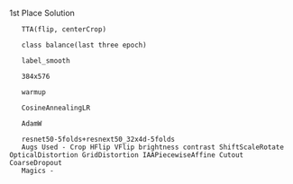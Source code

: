 1st Place Solution

       TTA(flip, centerCrop)

       class balance(last three epoch)

       label_smooth

       384x576

       warmup

       CosineAnnealingLR

       AdamW
        
       resnet50-5folds+resnext50_32x4d-5folds
       Augs Used - Crop HFlip VFlip brightness contrast ShiftScaleRotate OpticalDistortion GridDistortion IAAPiecewiseAffine Cutout CoarseDropout
       Magics -      
     